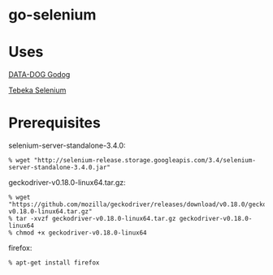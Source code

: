 # go-selenium

# Uses

[DATA-DOG Godog]

[Tebeka Selenium]

[DATA-DOG Godog]: https://github.com/DATA-DOG/godog
[Tebeka Selenium]: https://github.com/tebeka/selenium

# Prerequisites

selenium-server-standalone-3.4.0:

    % wget "http://selenium-release.storage.googleapis.com/3.4/selenium-server-standalone-3.4.0.jar"

geckodriver-v0.18.0-linux64.tar.gz:

    % wget "https://github.com/mozilla/geckodriver/releases/download/v0.18.0/geckodriver-v0.18.0-linux64.tar.gz"
    % tar -xvzf geckodriver-v0.18.0-linux64.tar.gz geckodriver-v0.18.0-linux64
    % chmod +x geckodriver-v0.18.0-linux64

firefox:

    % apt-get install firefox
